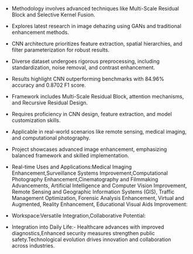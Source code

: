 - Methodology involves advanced techniques like Multi-Scale Residual Block and Selective Kernel Fusion.
- Explores latest research in image dehazing using GANs and traditional enhancement methods.
- CNN architecture prioritizes feature extraction, spatial hierarchies, and filter parameterization for robust results.
- Diverse dataset undergoes rigorous preprocessing, including standardization, noise removal, and contrast enhancement.
- Results highlight CNN outperforming benchmarks with 84.96% accuracy and 0.8702 F1 score.
- Framework includes Multi-Scale Residual Block, attention mechanisms, and Recursive Residual Design.
- Requires proficiency in CNN design, feature extraction, and model customization skills.
- Applicable in real-world scenarios like remote sensing, medical imaging, and computational photography.
- Project showcases advanced image enhancement, emphasizing balanced framework and skilled implementation.
  
- Real-time Uses and Applications:Medical Imaging Enhancement,Surveillance Systems Improvement,Computational Photography Enhancement,Cinematography and Filmmaking Advancements, Artificial Intelligence and Computer Vision Improvement, Remote Sensing and Geographic Information Systems (GIS), Traffic Management Optimization, Forensic Analysis Enhancement, Virtual and Augmented, 
 Reality Enhancement, Educational Visual Aids Improvement:

- Workspace:Versatile Integration,Collaborative Potential: 
- Integration into Daily Life:- Healthcare advances with improved diagnostics,Enhanced security measures strengthen public safety.Technological evolution drives innovation and collaboration across industries.

